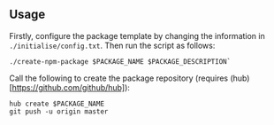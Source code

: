 ## Usage

Firstly, configure the package template by changing the information in `./initialise/config.txt`. Then run the script as follows:

```
./create-npm-package $PACKAGE_NAME $PACKAGE_DESCRIPTION`
```

Call the following to create the package repository (requires (hub)[https://github.com/github/hub]):

```
hub create $PACKAGE_NAME
git push -u origin master
```
